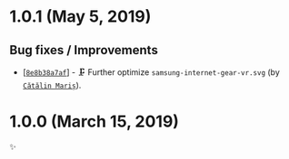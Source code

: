 # 1.0.1 (May 5, 2019)

## Bug fixes / Improvements

* [[`8e8b38a7af`](https://github.com/alrra/browser-logos/commit/8e8b38a7af7272562a1c0100b49ad291327715b4)] - 🗜️ Further optimize `samsung-internet-gear-vr.svg` (by [`Cătălin Mariș`](https://github.com/alrra)).


# 1.0.0 (March 15, 2019)

✨
